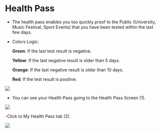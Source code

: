 # Health Pass

- The health pass enables you too quickly proof to the Public (University, Music Festival, Sport Events) that you have been tested within the last few days.

- Colors Logic:

  **Green**: If the last test result is negative.
  
  **Yellow**: If the last negative result is older than 5 days.
  
  **Orange**: If the last negative result is older than 10 days.
  
  **Red**: If the test result is positive.

![](https://user-images.githubusercontent.com/105650529/170518314-af863eb1-5af4-4f44-be02-4400d00e9cd8.jpg)

- You can see your Health Pass going to the Health Pass Screen (1).

![](https://user-images.githubusercontent.com/105650529/170518798-a235622a-c198-4676-810e-f198036cbd2e.jpg)

-Click to My Health Pass tab (2).

![](https://user-images.githubusercontent.com/105650529/170518814-affdd3b3-2cf6-448e-a015-445ac7409b5a.jpg)

